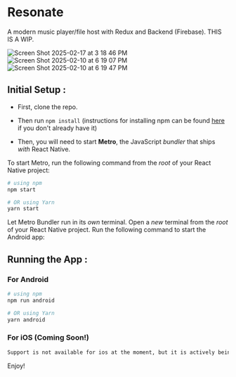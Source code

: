 
# Resonate
A modern music player/file host with Redux and Backend (Firebase).
THIS IS A WIP.

![Screen Shot 2025-02-17 at 3 18 46 PM](https://github.com/user-attachments/assets/0f3184cd-1d8e-4d6c-8487-251881a6fe1f)
![Screen Shot 2025-02-10 at 6 19 07 PM](https://github.com/user-attachments/assets/85caff1f-5112-4a74-b95e-4f8db5db6331)
![Screen Shot 2025-02-10 at 6 19 47 PM](https://github.com/user-attachments/assets/c566c2fc-0576-4589-892c-bd05a8afa5be)



## Initial Setup :
- First, clone the repo.
- Then run `npm install` (instructions for installing npm can be found [here](https://docs.npmjs.com/downloading-and-installing-node-js-and-npm) if you don't already have it)

- Then, you will need to start **Metro**, the JavaScript _bundler_ that ships _with_ React Native.

To start Metro, run the following command from the _root_ of your React Native project:

```bash
# using npm
npm start

# OR using Yarn
yarn start
```



Let Metro Bundler run in its _own_ terminal. Open a _new_ terminal from the _root_ of your React Native project. Run the following command to start the Android app:

## Running the App :

### For Android 

```bash
# using npm
npm run android

# OR using Yarn
yarn android
```

### For iOS (Coming Soon!) 

```bash
Support is not available for ios at the moment, but it is actively being worked on.
```

Enjoy!



